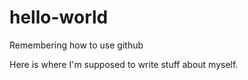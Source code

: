 # hello-world
Remembering how to use github

Here is where I'm supposed to write stuff about myself.
